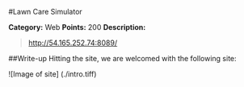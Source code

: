 #Lawn Care Simulator

**Category:** Web
**Points:** 200
**Description:**

> http://54.165.252.74:8089/

##Write-up
Hitting the site, we are welcomed with the following site:

![Image of site]
(./intro.tiff)
